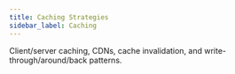 ```yaml
---
title: Caching Strategies
sidebar_label: Caching
---
```


Client/server caching, CDNs, cache invalidation, and write-through/around/back patterns.
